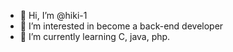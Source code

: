- 👋 Hi, I’m @hiki-1
- 👀 I’m interested in become a back-end developer
- 🌱 I’m currently learning C, java, php.

<!---
hiki-1/hiki-1 is a ✨ special ✨ repository because its `README.md` (this file) appears on your GitHub profile.
You can click the Preview link to take a look at your changes.
--->
